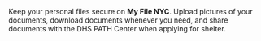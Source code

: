 Keep your personal files secure on **My File NYC**. Upload pictures of your documents, download documents whenever you need, and share documents with the DHS PATH Center when applying for shelter.